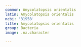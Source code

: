 ```yaml
---
common: Amycolatopsis orientalis
latin: Amycolatopsis orientalis
ncbi: '31958'
title: Amycolatopsis orientalis
group: Bacteria
image: .na.character

---
```

